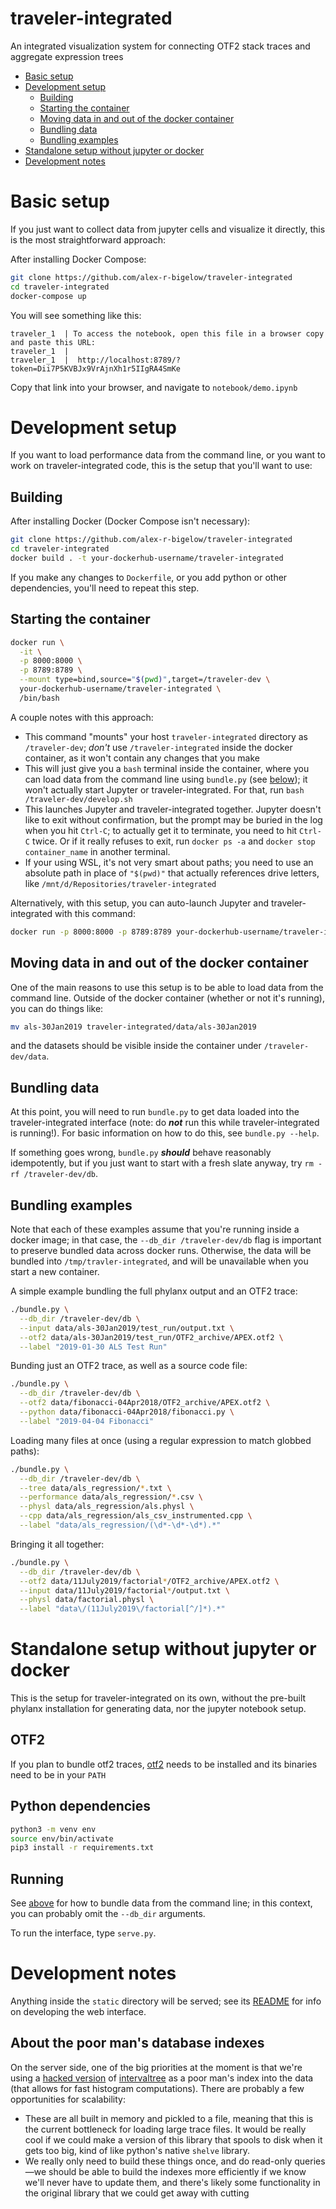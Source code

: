 traveler-integrated
===================

An integrated visualization system for connecting OTF2 stack traces and
aggregate expression trees

- [Basic setup](#basic-setup)
- [Development setup](#development-setup)
  - [Building](#building)
  - [Starting the container](#starting-the-container)
  - [Moving data in and out of the docker container](#moving-data-in-and-out-of-the-docker-container)
  - [Bundling data](#bundling-data)
  - [Bundling examples](#bundling-examples)
- [Standalone setup without jupyter or docker](#standalone-setup-without-jupyter-or-docker)
- [Development notes](#development-notes)

# Basic setup
If you just want to collect data from jupyter cells and visualize it directly,
this is the most straightforward approach:

After installing Docker Compose:
```bash
git clone https://github.com/alex-r-bigelow/traveler-integrated
cd traveler-integrated
docker-compose up
```

You will see something like this:
```
traveler_1  | To access the notebook, open this file in a browser copy and paste this URL:
traveler_1  |
traveler_1  |  http://localhost:8789/?token=Dii7P5KVBJx9VrAjnXh1r5IIgRA4SmKe
```

Copy that link into your browser, and navigate to `notebook/demo.ipynb`

# Development setup
If you want to load performance data from the command line, or you want to work
on traveler-integrated code, this is the setup that you'll want to use:

## Building
After installing Docker (Docker Compose isn't necessary):
```bash
git clone https://github.com/alex-r-bigelow/traveler-integrated
cd traveler-integrated
docker build . -t your-dockerhub-username/traveler-integrated
```
If you make any changes to `Dockerfile`, or you add python or other
dependencies, you'll need to repeat this step.


## Starting the container
```bash
docker run \
  -it \
  -p 8000:8000 \
  -p 8789:8789 \
  --mount type=bind,source="$(pwd)",target=/traveler-dev \
  your-dockerhub-username/traveler-integrated \
  /bin/bash
```

A couple notes with this approach:
- This command "mounts" your host `traveler-integrated` directory as
  `/traveler-dev`; *don't* use `/traveler-integrated` inside the docker
  container, as it won't contain any changes that you make
- This will just give you a `bash` terminal inside the container, where you can
  load data from the command line using `bundle.py` (see
  [below](#bundling-data)); it won't actually start Jupyter or
  traveler-integrated. For that, run `bash /traveler-dev/develop.sh`
- This launches Jupyter and traveler-integrated together. Jupyter doesn't like
  to exit without confirmation, but the prompt may be buried in the log when you
  hit `Ctrl-C`; to actually get it to terminate, you need to hit `Ctrl-C` twice.
  Or if it really refuses to exit, run `docker ps -a` and `docker stop
  container_name` in another terminal.
- If your using WSL, it's not very smart about paths; you need to use an
  absolute path in place of `"$(pwd)"` that actually references drive letters,
  like `/mnt/d/Repositories/traveler-integrated`

Alternatively, with this setup, you can auto-launch Jupyter and
traveler-integrated with this command:

```bash
docker run -p 8000:8000 -p 8789:8789 your-dockerhub-username/traveler-integrated
```

## Moving data in and out of the docker container
One of the main reasons to use this setup is to be able to load data from the
command line. Outside of the docker container (whether or not it's running),
you can do things like:
```bash
mv als-30Jan2019 traveler-integrated/data/als-30Jan2019
```
and the datasets should be visible inside the container under
`/traveler-dev/data`.

## Bundling data
At this point, you will need to run `bundle.py` to get data loaded into the
traveler-integrated interface (note: do ***not*** run this while
traveler-integrated is running!). For basic information on how to do this, see
`bundle.py --help`.

If something goes wrong, `bundle.py` ***should*** behave reasonably
idempotently, but if you just want to start with a fresh slate anyway, try
`rm -rf /traveler-dev/db`.

## Bundling examples
Note that each of these examples assume that you're running inside a docker
image; in that case, the `--db_dir /traveler-dev/db` flag is important to
preserve bundled data across docker runs. Otherwise, the data will be bundled
into `/tmp/travler-integrated`, and will be unavailable when you start a new
container.

A simple example bundling the full phylanx output and an OTF2 trace:
```bash
./bundle.py \
  --db_dir /traveler-dev/db \
  --input data/als-30Jan2019/test_run/output.txt \
  --otf2 data/als-30Jan2019/test_run/OTF2_archive/APEX.otf2 \
  --label "2019-01-30 ALS Test Run"
```

Bunding just an OTF2 trace, as well as a source code file:
```bash
./bundle.py \
  --db_dir /traveler-dev/db \
  --otf2 data/fibonacci-04Apr2018/OTF2_archive/APEX.otf2 \
  --python data/fibonacci-04Apr2018/fibonacci.py \
  --label "2019-04-04 Fibonacci"
```

Loading many files at once (using a regular expression to match globbed paths):
```bash
./bundle.py \
  --db_dir /traveler-dev/db \
  --tree data/als_regression/*.txt \
  --performance data/als_regression/*.csv \
  --physl data/als_regression/als.physl \
  --cpp data/als_regression/als_csv_instrumented.cpp \
  --label "data/als_regression/(\d*-\d*-\d*).*"
```

Bringing it all together:
```bash
./bundle.py \
  --db_dir /traveler-dev/db \
  --otf2 data/11July2019/factorial*/OTF2_archive/APEX.otf2 \
  --input data/11July2019/factorial*/output.txt \
  --physl data/factorial.physl \
  --label "data\/(11July2019\/factorial[^/]*).*"
```

# Standalone setup without jupyter or docker
This is the setup for traveler-integrated on its own, without the pre-built
phylanx installation for generating data, nor the jupyter notebook setup.

## OTF2
If you plan to bundle otf2 traces,
[otf2](https://www.vi-hps.org/projects/score-p/) needs to be installed and its
binaries need to be in your `PATH`

## Python dependencies
```bash
python3 -m venv env
source env/bin/activate
pip3 install -r requirements.txt
```

## Running
See [above](#bundling-data) for how to bundle data from the command line; in
this context, you can probably omit the `--db_dir` arguments.

To run the interface, type `serve.py`.

# Development notes
Anything inside the `static` directory will be served; see its
[README](https://github.com/alex-r-bigelow/traveler-integrated/master/static/README.md)
for info on developing the web interface.

## About the poor man's database indexes
On the server side, one of the big priorities at the moment is that we're using
a [hacked version](https://github.com/alex-r-bigelow/intervaltree) of
[intervaltree](https://github.com/chaimleib/intervaltree) as a poor man's index
into the data (that allows for fast histogram computations). There are probably
a few opportunities for scalability:
- These are all built in memory and pickled to a file, meaning that this is the
  current bottleneck for loading large trace files. It would be really cool if
  we could make a version of this library that spools to disk when it gets too
  big, kind of like python's native `shelve` library.
- We really only need to build these things once, and do read-only queries—we
  should be able to build the indexes more efficiently if we know we'll never
  have to update them, and there's likely some functionality in the original
  library that we could get away with cutting

